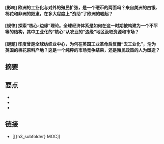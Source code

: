 #### [影响] 欧洲的工业化与对外的殖民扩张，是一个硬币的两面吗？来自美洲的白银、棉花和非洲的奴隶，在多大程度上“资助”了欧洲的崛起？


#### [规律] 探索“核心-边缘”理论。全球经济体系是如何在这一时期被构建为一个不平等的结构，其中工业化的“核心”从农业的“边缘”地区汲取资源和市场？


#### [谜题] 印度曾是全球纺织业中心，为何在英国工业革命后反而“去工业化”，沦为英国的棉花原料产地？这是一个纯粹的市场竞争结果，还是殖民政策的人为塑造？


## 摘要


## 要点

- 
- 
- 

## 链接

- [[{h3_subfolder} MOC]]
